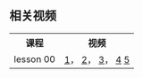 ## 相关视频

<table>
  <tr><th>课程</th><th>视频</th></tr>
  <tr><td>lesson 00</td><td>
      <a href='lesson00/lesson00-1.mp4' target='_blank'>1</a>，
      <a href='lesson00/lesson00-2.mp4' target='_blank'>2</a>，
      <a href='lesson00/lesson00-3.mp4' target='_blank'>3</a>，
      <a href='lesson00/lesson00-4.mp4' target='_blank'>4</a>
      <a href='lesson00/lesson00-5.mp4' target='_blank'>5</a>
  </td></tr>

</table>